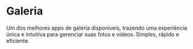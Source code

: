 # Galeria
Um dos melhores apps de galeria disponíveis, trazendo uma experiência única e intuitiva para gerenciar suas fotos e vídeos. Simples, rápido e eficiente.
